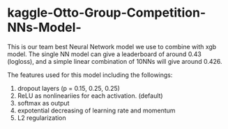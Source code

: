 # kaggle-Otto-Group-Competition-NNs-Model-
This is our team best Neural Network model we use to combine with xgb model. The single NN model can give a leaderboard of around 0.43 (logloss), and a simple linear combination of 10NNs will give around 0.426. 

The features used for this model including the followings:
1) dropout layers (p = 0.15, 0.25, 0.25)
2) ReLU as nonlineariies for each activation. (default) 
3) softmax as output
4) expotential decreasing of learning rate and momentum
5) L2 regularization
